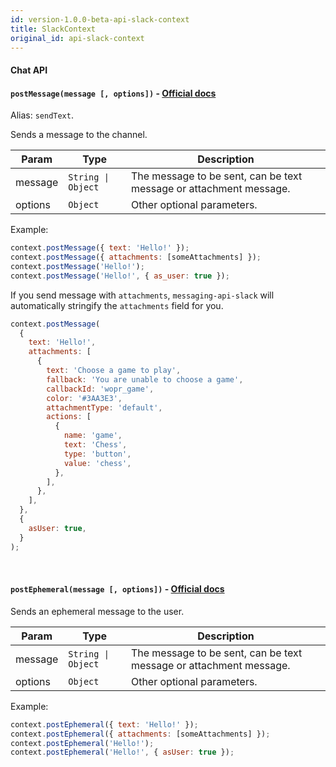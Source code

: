 ```yaml
---
id: version-1.0.0-beta-api-slack-context
title: SlackContext
original_id: api-slack-context
---
```


#### Chat API

#### `postMessage(message [, options])` - [Official docs](https://api.slack.com/methods/chat.postMessage)

Alias: `sendText`.

Sends a message to the channel.

| Param   | Type                              | Description                                                        |
| ------- | --------------------------------- | ------------------------------------------------------------------ |
| message | <code>String &#124; Object</code> | The message to be sent, can be text message or attachment message. |
| options | `Object`                          | Other optional parameters.                                         |

Example:

```js
context.postMessage({ text: 'Hello!' });
context.postMessage({ attachments: [someAttachments] });
context.postMessage('Hello!');
context.postMessage('Hello!', { as_user: true });
```

If you send message with `attachments`, `messaging-api-slack` will automatically stringify the `attachments` field for you.

```js
context.postMessage(
  {
    text: 'Hello!',
    attachments: [
      {
        text: 'Choose a game to play',
        fallback: 'You are unable to choose a game',
        callbackId: 'wopr_game',
        color: '#3AA3E3',
        attachmentType: 'default',
        actions: [
          {
            name: 'game',
            text: 'Chess',
            type: 'button',
            value: 'chess',
          },
        ],
      },
    ],
  },
  {
    asUser: true,
  }
);
```

<br />

#### `postEphemeral(message [, options])` - [Official docs](https://api.slack.com/methods/chat.postEphemeral)

Sends an ephemeral message to the user.

| Param   | Type                              | Description                                                        |
| ------- | --------------------------------- | ------------------------------------------------------------------ |
| message | <code>String &#124; Object</code> | The message to be sent, can be text message or attachment message. |
| options | `Object`                          | Other optional parameters.                                         |

Example:

```js
context.postEphemeral({ text: 'Hello!' });
context.postEphemeral({ attachments: [someAttachments] });
context.postEphemeral('Hello!');
context.postEphemeral('Hello!', { asUser: true });
```

